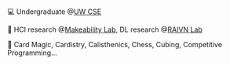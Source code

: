 💻 Undergraduate @[UW CSE](https://www.cs.washington.edu/)

🧠 HCI research @[Makeability Lab](https://makeabilitylab.cs.washington.edu/), DL research @[RAIVN Lab](https://raivn.cs.washington.edu/index.html)

🌟 Card Magic, Cardistry, Calisthenics, Chess, Cubing, Competitive Programming...
